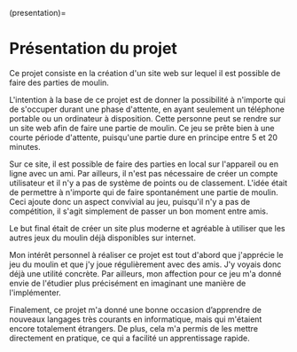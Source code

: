 (presentation)=

# Présentation du projet

Ce projet consiste en la création d'un site web sur lequel il est possible de faire des parties de moulin.

L'intention à la base de ce projet est de donner la possibilité à n'importe qui de s'occuper durant une phase d'attente, en ayant seulement un téléphone portable ou un ordinateur à disposition. Cette personne peut se rendre sur un site web afin de faire une partie de moulin. Ce jeu se prête bien à une courte période d'attente, puisqu'une partie dure en principe entre 5 et 20 minutes.

Sur ce site, il est possible de faire des parties en local sur l'appareil ou en ligne avec un ami. Par ailleurs, il n'est pas nécessaire de créer un compte utilisateur et il n'y a pas de système de points ou de classement. L'idée était de permettre à n'importe qui de faire spontanément une partie de moulin. Ceci ajoute donc un aspect convivial au jeu, puisqu'il n'y a pas de compétition, il s'agit simplement de passer un bon moment entre amis.

Le but final était de créer un site plus moderne et agréable à utiliser que les autres jeux du moulin déjà disponibles sur internet.

Mon intérêt personnel à réaliser ce projet est tout d'abord que j'apprécie le jeu du moulin et que j'y joue régulièrement avec des amis. J'y voyais donc déjà une utilité concrète. Par ailleurs, mon affection pour ce jeu m'a donné envie de l'étudier plus précisément en imaginant une manière de l'implémenter.

Finalement, ce projet m'a donné une bonne occasion d’apprendre de nouveaux langages très courants en informatique, mais qui m'étaient encore totalement étrangers. De plus, cela m'a permis de les mettre directement en pratique, ce qui a facilité un apprentissage rapide.